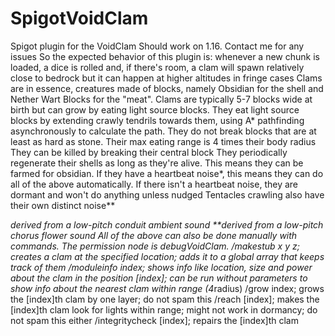 # SpigotVoidClam
Spigot plugin for the VoidClam
Should work on 1.16. Contact me for any issues
So the expected behavior of this plugin is:
whenever a new chunk is loaded, a dice is rolled and, if there's room, a clam will spawn relatively close to bedrock but it can happen at higher altitudes in fringe cases
Clams are in essence, creatures made of blocks, namely Obsidian for the shell and Nether Wart Blocks for the "meat".
Clams are typically 5-7 blocks wide at birth but can grow by eating light source blocks.
They eat light source blocks by extending crawly tendrils towards them, using A* pathfinding asynchronously to calculate the path. They do not break blocks that are at least as hard as stone.
Their max eating range is 4 times their body radius
They can be killed by breaking their central block
They periodically regenerate their shells as long as they're alive. This means they can be farmed for obsidian.
If they have a heartbeat noise*, this means they can do all of the above automatically.
If there isn't a heartbeat noise, they are dormant and won't do anything unless nudged
Tentacles crawling also have their own distinct noise**

*derived from a low-pitch conduit ambient sound 
**derived from a low-pitch chorus flower sound
All of the above can also be done manually with commands. The permission node is debugVoidClam.
/makestub x y z; creates a clam at the specified location; adds it to a global array that keeps track of them
/moduleinfo index; shows info like location, size and power about the clam in the position [index]; can be run without parameters to show info about the nearest clam within range (4*radius)
/grow index; grows the [index]th clam by one layer; do not spam this
/reach [index]; makes the [index]th clam look for lights within range; might not work in dormancy; do not spam this either
/integritycheck [index]; repairs the [index]th clam
